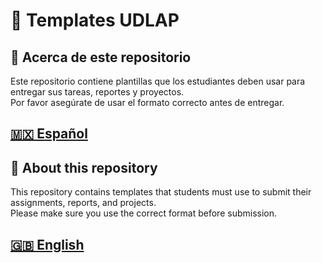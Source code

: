 # 📘 Templates UDLAP

## 📖 Acerca de este repositorio
Este repositorio contiene plantillas que los estudiantes deben usar para entregar sus tareas, reportes y proyectos.  
Por favor asegúrate de usar el formato correcto antes de entregar.
 
[🇲🇽 Español](README.es.md)  
---

## 📖 About this repository
This repository contains templates that students must use to submit their assignments, reports, and projects.  
Please make sure you use the correct format before submission.

[🇬🇧 English](README.en.md)
---


